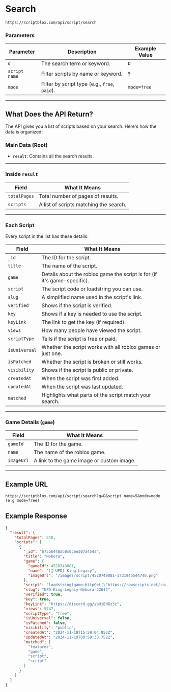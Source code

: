 # Search
`https://scriptblox.com/api/script/search`

### Parameters
| Parameter      | Description                             | Example Value |
|-----------------|-----------------------------------------|---------------|
| `q`            | The search term or keyword.            | `D`           |
| `script name`  | Filter scripts by name or keyword.      | `5`           |
| `mode`         | Filter by script type (e.g., `free`, `paid`).   | `mode=free`   |

---

## What Does the API Return?
The API gives you a list of scripts based on your search. Here's how the data is organized:

### Main Data (Root)
- **`result`**: Contains all the search results.

---

### Inside `result`
| Field           | What It Means                       |
|------------------|-------------------------------------|
| `totalPages`    | Total number of pages of results.   |
| `scripts`       | A list of scripts matching the search.|

---

### Each Script
Every script in the list has these details:

| Field          | What It Means                                                                 |
|-----------------|-------------------------------------------------------------------------------|
| `_id`          | The ID for the script.                                                       |
| `title`        | The name of the script.                                                      |
| `game`         | Details about the roblox game the script is for (if it's game-specific).     |
| `script`       | The script code or loadstring you can use.                                   |
| `slug`         | A simplified name used in the script's link.                                 |
| `verified`     | Shows if the script is verified.                                             |
| `key`          | Shows if a key is needed to use the script.                                  |
| `keyLink`      | The link to get the key (if required).                                       |
| `views`        | How many people have viewed the script.                                      |
| `scriptType`   | Tells if the script is free or paid.                                         |
| `isUniversal`  | Whether the script works with all roblox games or just one.                  |
| `isPatched`    | Whether the script is broken or still works.                                 |
| `visibility`   | Shows if the script is public or private.                                    |
| `createdAt`    | When the script was first added.                                             |
| `updatedAt`    | When the script was last updated.                                            |
| `matched`      | Highlights what parts of the script match your search.                      |

---

### Game Details (`game`)
| Field      | What It Means                            |
|------------|------------------------------------------|
| `gameId`   | The ID for the game.                     |
| `name`     | The name of the roblox game.            |
| `imageUrl` | A link to the game image or custom image.|

---

## Example URL

```
https://scriptblox.com/api/script/search?q=D&script name=5&mode=mode (e.g mode=free)
```

## Example Response
```json
{
  "result": {
    "totalPages": 840,
    "scripts": [
      {
        "_id": "673b6448ab0c0c6e307a454a",
        "title": "Nebora",
        "game": {
          "gameId": 4520749081,
          "name": "[🎃 UPD] King Legacy",
          "imageUrl": "/images/script/4520749081-1731945544740.png"
        },
        "script": "loadstring(game:HttpGet(\"https://rawscripts.net/raw/UPD-King-Legacy-Nebora-22612\"))()",
        "slug": "UPD-King-Legacy-Nebora-22612",
        "verified": true,
        "key": true,
        "keyLink": "https://discord.gg/sbUjEN6z3z",
        "views": 5747,
        "scriptType": "free",
        "isUniversal": false,
        "isPatched": false,
        "visibility": "public",
        "createdAt": "2024-11-18T15:59:04.852Z",
        "updatedAt": "2024-11-19T00:59:33.752Z",
        "matched": [
          "features",
          "game",
          "script",
          "script"
        ]
      }
    ]
  }
}
```
